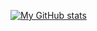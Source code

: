 [![My GitHub stats](https://github-readme-stats.vercel.app/api?username=emipa606)](https://github.com/anuraghazra/github-readme-stats)

